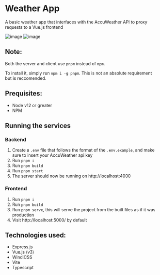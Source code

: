# Weather App

A basic weather app that interfaces with the AccuWeather API to proxy requests to a Vue.js frontend

![image](https://user-images.githubusercontent.com/10647192/140250816-e3ca6c85-0363-48ec-b3a8-d62d287104aa.png)
![image](https://user-images.githubusercontent.com/10647192/140250542-09d20993-4208-4a7c-a878-ed65bcc4276a.png)

## Note:

Both the server and client use `pnpm` instead of `npm`.

To install it, simply run `npm i -g pnpm`. This is not an absolute requirement but is reccomended.

## Prequisites:

- Node v12 or greater
- NPM

## Running the services

### Backend

1. Create a `.env` file that follows the format of the `.env.example`, and make sure to insert your AccuWeather api key
2. Run `pnpm i`
3. Run `pnpm build`
4. Run `pnpm start`
5. The server should now be running on http://localhost:4000

### Frontend

1. Run `pnpm i`
2. Run `pnpm build`
3. Run `pnpm serve`, this will serve the project from the built files as if it was production
4. Visit http://localhost:5000/ by default

## Technologies used:

- Express.js
- Vue.js (v3)
- WindiCSS
- Vite
- Typescript
